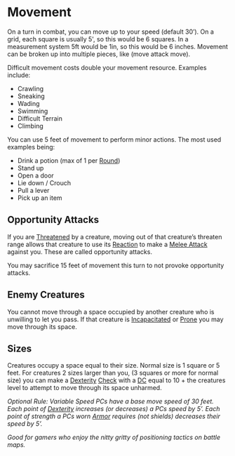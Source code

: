 # Movement

On a turn in combat, you can move up to your speed (default 30’). On a grid, each square is usually 5', so this would be 6 squares. In a measurement system 5ft would be 1in, so this would be 6 inches. Movement can be broken up into multiple pieces, like (move attack move).

Difficult movement costs double your movement resource. Examples include:
- Crawling
- Sneaking
- Wading
- Swimming
- Difficult Terrain
- Climbing

You can use 5 feet of movement to perform minor actions. The most used examples being:
- Drink a potion (max of 1 per [Round](Round.md))
- Stand up
- Open a door
- Lie down / Crouch
- Pull a lever
- Pick up an item
## Opportunity Attacks
If you are [Threatened](../Conditions/Threatened.md) by a creature, moving out of that creature’s threaten range allows that creature to use its [Reaction](Reaction.md) to make a [Melee Attack](Melee%20Attack.md) against you.
	These are called opportunity attacks.

You may sacrifice 15 feet of movement this turn to not provoke opportunity attacks.

## Enemy Creatures
You cannot move through a space occupied by another creature who is unwilling to let you pass. If that creature is [Incapacitated](../Conditions/Incapacitated.md) or [Prone](../Conditions/Prone.md) you may move through its space.

## Sizes
Creatures occupy a space equal to their size. Normal size is 1 square or 5 feet. For creatures 2 sizes larger than you, (3 squares or more for normal size) you can make a [Dexterity](../Player%20Characters/Chosen%20Statistics/Dexterity.md) [Check](Check.md) with a [DC](DC.md) equal to 10 + the creatures level to attempt to move through its space unharmed.

*Optional Rule: Variable Speed*
*PCs have a base move speed of 30 feet. 
Each point of [Dexterity](../Player%20Characters/Chosen%20Statistics/Dexterity.md) increases (or decreases) a PCs speed by 5’. 
Each point of strength a PCs worn [Armor](../Items/Basic%20Equipment/Armor.md) requires (not shields) decreases their speed by 5’.*

*Good for gamers who enjoy the nitty gritty of positioning tactics on battle maps.*